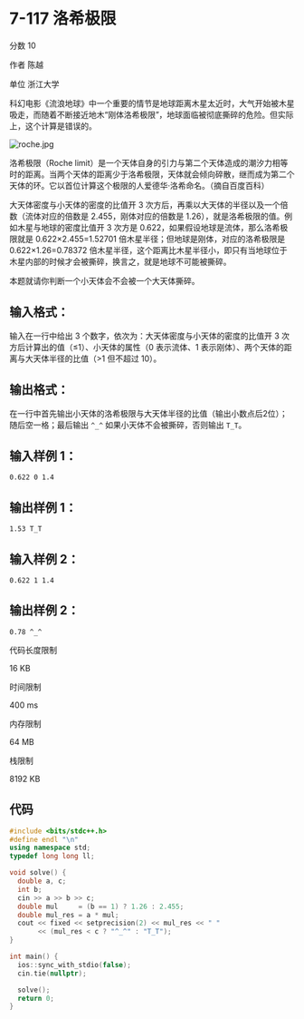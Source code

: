 # **7-117 洛希极限**

分数 10

作者 陈越

单位 浙江大学

科幻电影《流浪地球》中一个重要的情节是地球距离木星太近时，大气开始被木星吸走，而随着不断接近地木“刚体洛希极限”，地球面临被彻底撕碎的危险。但实际上，这个计算是错误的。

![roche.jpg](https://gitee.com/chen-houchao/images/raw/master/202503051658923.jpeg)

洛希极限（Roche limit）是一个天体自身的引力与第二个天体造成的潮汐力相等时的距离。当两个天体的距离少于洛希极限，天体就会倾向碎散，继而成为第二个天体的环。它以首位计算这个极限的人爱德华·洛希命名。（摘自百度百科）

大天体密度与小天体的密度的比值开 3 次方后，再乘以大天体的半径以及一个倍数（流体对应的倍数是 2.455，刚体对应的倍数是 1.26），就是洛希极限的值。例如木星与地球的密度比值开 3 次方是 0.622，如果假设地球是流体，那么洛希极限就是 0.622×2.455=1.52701 倍木星半径；但地球是刚体，对应的洛希极限是 0.622×1.26=0.78372 倍木星半径，这个距离比木星半径小，即只有当地球位于木星内部的时候才会被撕碎，换言之，就是地球不可能被撕碎。

本题就请你判断一个小天体会不会被一个大天体撕碎。

## 输入格式：

输入在一行中给出 3 个数字，依次为：大天体密度与小天体的密度的比值开 3 次方后计算出的值（≤1）、小天体的属性（0 表示流体、1 表示刚体）、两个天体的距离与大天体半径的比值（>1 但不超过 10）。

## 输出格式：

在一行中首先输出小天体的洛希极限与大天体半径的比值（输出小数点后2位）；随后空一格；最后输出 `^_^` 如果小天体不会被撕碎，否则输出 `T_T`。

## 输入样例 1：

```in
0.622 0 1.4
```

## 输出样例 1：

```out
1.53 T_T
```

## 输入样例 2：

```in
0.622 1 1.4
```

## 输出样例 2：

```out
0.78 ^_^
```

代码长度限制

16 KB

时间限制

400 ms

内存限制

64 MB

栈限制

8192 KB

## 代码

```cpp
#include <bits/stdc++.h>
#define endl "\n"
using namespace std;
typedef long long ll;

void solve() {
  double a, c;
  int b;
  cin >> a >> b >> c;
  double mul     = (b == 1) ? 1.26 : 2.455;
  double mul_res = a * mul;
  cout << fixed << setprecision(2) << mul_res << " "
       << (mul_res < c ? "^_^" : "T_T");
}

int main() {
  ios::sync_with_stdio(false);
  cin.tie(nullptr);

  solve();
  return 0;
}
```


